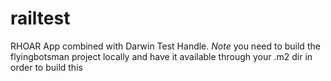 # railtest
RHOAR App combined with Darwin Test Handle. *Note* you need to build the flyingbotsman project locally and have it available through your .m2 dir in order to build this
